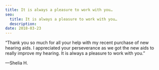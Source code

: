 ```yaml
---
title: It is always a pleasure to work with you…
seo:
  title: It is always a pleasure to work with you…
  description:
date: 2018-03-23
---
```


“Thank you so much for all your help with my recent purchase of new hearing aids. I appreciated your perseverance as we got the new aids to really improve my hearing. It is always a pleasure to work with you.”

—Shelia H.
